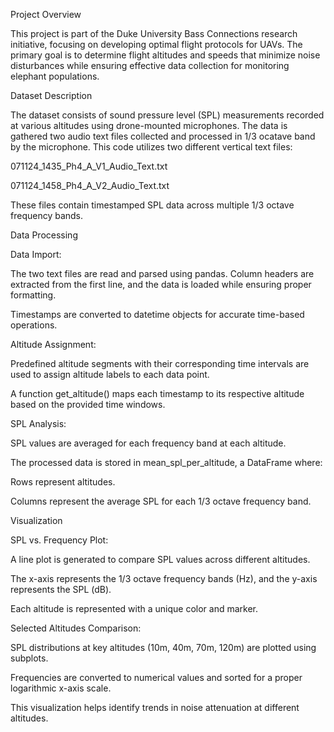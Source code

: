 Project Overview

This project is part of the Duke University Bass Connections research initiative, focusing on developing optimal flight protocols for UAVs. The primary goal is to determine flight altitudes and speeds that minimize noise disturbances while ensuring effective data collection for monitoring elephant populations.

Dataset Description

The dataset consists of sound pressure level (SPL) measurements recorded at various altitudes using drone-mounted microphones. The data is gathered two audio text files collected and processed in 1/3 ocatave band by the microphone. This code utilizes two different vertical text files:

071124_1435_Ph4_A_V1_Audio_Text.txt

071124_1458_Ph4_A_V2_Audio_Text.txt

These files contain timestamped SPL data across multiple 1/3 octave frequency bands.

Data Processing

Data Import:

The two text files are read and parsed using pandas. Column headers are extracted from the first line, and the data is loaded while ensuring proper formatting.

Timestamps are converted to datetime objects for accurate time-based operations.

Altitude Assignment:

Predefined altitude segments with their corresponding time intervals are used to assign altitude labels to each data point.

A function get_altitude() maps each timestamp to its respective altitude based on the provided time windows.

SPL Analysis:

SPL values are averaged for each frequency band at each altitude.

The processed data is stored in mean_spl_per_altitude, a DataFrame where:

Rows represent altitudes.

Columns represent the average SPL for each 1/3 octave frequency band.

Visualization

SPL vs. Frequency Plot:

A line plot is generated to compare SPL values across different altitudes.

The x-axis represents the 1/3 octave frequency bands (Hz), and the y-axis represents the SPL (dB).

Each altitude is represented with a unique color and marker.

Selected Altitudes Comparison:

SPL distributions at key altitudes (10m, 40m, 70m, 120m) are plotted using subplots.

Frequencies are converted to numerical values and sorted for a proper logarithmic x-axis scale.

This visualization helps identify trends in noise attenuation at different altitudes.
